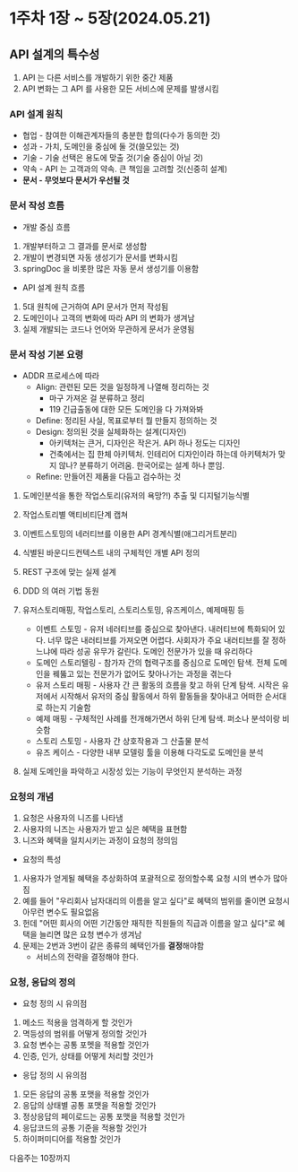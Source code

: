 # 1주차 1장 ~ 5장(2024.05.21)

## API 설계의 특수성

1. API 는 다른 서비스를 개발하기 위한 중간 제품
2. API 변화는 그 API 를 사용한 모든 서비스에 문제를 발생시킴

### API 설계 원칙

- 협업 - 참여한 이해관계자들의 충분한 합의(다수가 동의한 것)
- 성과 - 가치, 도메인을 중심에 둘 것(쓸모있는 것)
- 기술 - 기술 선택은 용도에 맞출 것(기술 중심이 아닐 것)
- 약속 - API 는 고객과의 약속. 큰 책임을 고려할 것(신중히 설계)
- **문서 - 무엇보다 문서가 우선될 것**

### 문서 작성 흐름

- 개발 중심 흐름

1. 개발부터하고 그 결과를 문서로 생성함
2. 개발이 변경되면 자동 생성기가 문서를 변화시킴
3. springDoc 을 비롯한 많은 자동 문서 생성기를 이용함

- API 설계 원칙 흐름

1. 5대 원칙에 근거하여 API 문서가 먼저 작성됨
2. 도메인이나 고객의 변화에 따라 API 의 변화가 생겨남
3. 실제 개발되는 코드나 언어와 무관하게 문서가 운영됨

### 문서 작성 기본 요령

- ADDR 프로세스에 따라
    - Align: 관련된 모든 것을 일정하게 나열해 정리하는 것
        - 마구 가져온 걸 분류하고 정리
        - 119 긴급출동에 대한 모든 도메인을 다 가져와봐
    - Define: 정리된 사실, 목표로부터 뭘 만들지 정의하는 것
    - Design: 정의된 것을 실체화하는 설계(디자인)
        - 아키텍처는 큰거, 디자인은 작은거. API 하나 정도는 디자인
        - 건축에서는 집 한체 아키텍처. 인테리어 디자인이라 하는데 아키텍처가 맞지 않나? 분류하기 어려움. 한국어로는 설계 하나 뿐임.
    - Refine: 만들어진 제품을 다듬고 검수하는 것

1. 도메인분석을 통한 작업스토리(유저의 욕망?!) 추출 및 디지털기능식별
2. 작업스토리별 액티비티단계 캡쳐
3. 이벤트스토밍의 네러티브를 이용한 API 경계식별(애그리거트분리)
4. 식별된 바운디드컨텍스트 내의 구체적인 개별 API 정의
5. REST 구조에 맞는 실제 설계


1. DDD 의 여러 기법 동원
2. 유저스토리매핑, 작업스토리, 스토리스토밍, 유즈케이스, 예제매핑 등
    - 이벤트 스토밍 - 유저 네러티브를 중심으로 찾아낸다. 내러티브에 특화되어 있다. 너무 많은 내러티브를 가져오면 어렵다. 사회자가 주요 내러티브를 잘 정하느냐에 따라 성공 유무가 갈린다. 도메인 전문가가
      있을 때 유리하다
    - 도메인 스토리텔링 - 참가자 간의 협력구조를 중심으로 도메인 탐색. 전체 도메인을 꿰뚫고 있는 전문가가 없어도 찾아나가는 과정을 겪는다
    - 유저 스토리 매핑 - 사용자 간 큰 활동의 흐름을 찾고 하위 단계 탐색. 시작은 유저에서 시작해서 유저의 중심 활동에서 하위 활동들을 찾아내고 어떠한 순서대로 하는지 기술함
    - 예제 매핑 - 구체적인 사례를 전개해가면서 하위 단계 탐색. 퍼소나 분석이랑 비슷함
    - 스토리 스토밍 - 사용자 간 상호작용과 그 산출물 분석
    - 유즈 케이스 - 다양한 내부 모델링 툴을 이용해 다각도로 도메인을 분석
3. 실제 도메인을 파악하고 시장성 있는 기능이 무엇인지 분석하는 과정

### 요청의 개념

1. 요청은 사용자의 니즈를 나타냄
2. 사용자의 니즈는 사용자가 받고 싶은 혜택을 표현함
3. 니즈와 혜택을 일치시키는 과정이 요청의 정의임

- 요청의 특성

1. 사용자가 얻게될 혜택을 추상화하여 포괄적으로 정의할수록 요청 시의 변수가 많아짐
2. 예를 들어 "우리회사 남자대리의 이름을 알고 싶다"로 혜택의 범위를 줄이면 요청시 아무런 변수도 필요없음
3. 헌데 "어떤 회사의 어떤 기간동안 재직한 직원들의 직급과 이름을 알고 싶다"로 혜택을 늘리면 많은 요청 변수가 생겨남
4. 문제는 2번과 3번이 같은 종류의 혜택인가를 **결정**해야함
    - 서비스의 전략을 결정해야 한다.

### 요청, 응답의 정의

- 요청 정의 시 유의점

1. 메소드 적용을 엄격하게 할 것인가
2. 멱등성의 범위를 어떻게 정의할 것인가
3. 요청 변수는 공통 포멧을 적용할 것인가
4. 인증, 인가, 상태를 어떻게 처리할 것인가

- 응답 정의 시 유의점

1. 모든 응답의 공통 포맷을 적용할 것인가
2. 응답의 상태별 공통 포맷을 적용할 것인가
3. 정상응답의 페이로드는 공통 포맷을 적용할 것인가
4. 응답코드의 공통 기준을 적용할 것인가
5. 하이퍼미디어를 적용할 것인가

다음주는 10장까지